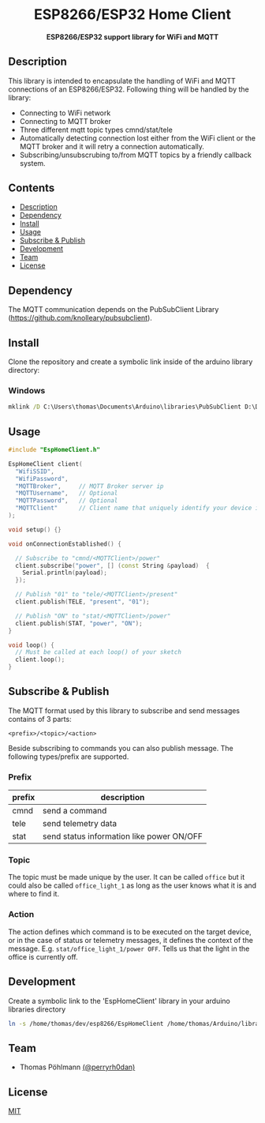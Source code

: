 <h1 align="center">
  ESP8266/ESP32 Home Client
</h1>

<h4 align="center">
  ESP8266/ESP32 support library for WiFi and MQTT
</h4>

## Description

This library is intended to encapsulate the handling of WiFi and MQTT connections of an ESP8266/ESP32. Following thing will be handled by the library:

- Connecting to WiFi network
- Connecting to MQTT broker
- Three different mqtt topic types cmnd/stat/tele
- Automatically detecting connection lost either from the WiFi client or the MQTT broker and it will retry a connection automatically.
- Subscribing/unsubscrubing to/from MQTT topics by a friendly callback system.

## Contents

- [Description](#description)
- [Dependency](#dependency)
- [Install](#install)
- [Usage](#usage)
- [Subscribe & Publish](#subscribe--publish)
- [Development](#development)
- [Team](#team)
- [License](#license)

## Dependency

The MQTT communication depends on the PubSubClient Library (https://github.com/knolleary/pubsubclient).

## Install

Clone the repository and create a symbolic link inside of the arduino library directory:

### Windows

```cmd
mklink /D C:\Users\thomas\Documents\Arduino\libraries\PubSubClient D:\Dev\pubsubclient\
```

## Usage

```c++
#include "EspHomeClient.h"

EspHomeClient client(
  "WifiSSID",
  "WifiPassword",
  "MQTTBroker",     // MQTT Broker server ip
  "MQTTUsername",   // Optional
  "MQTTPassword",   // Optional
  "MQTTClient"      // Client name that uniquely identify your device is used for topic generation
);

void setup() {}

void onConnectionEstablished() {

  // Subscribe to "cmnd/<MQTTClient>/power"
  client.subscribe("power", [] (const String &payload)  {
    Serial.println(payload);
  });

  // Publish "01" to "tele/<MQTTClient>/present"
  client.publish(TELE, "present", "01");

  // Publish "ON" to "stat/<MQTTClient>/power"
  client.publish(STAT, "power", "ON");
}

void loop() {
  // Must be called at each loop() of your sketch
  client.loop();
}
```

## Subscribe & Publish

The MQTT format used by this library to subscribe and send messages contains of 3 parts:

`<prefix>/<topic>/<action>`

Beside subscribing to commands you can also publish message. The following types/prefix are supported.

### Prefix

| prefix | description                               |
| ------ | ----------------------------------------- |
| cmnd   | send a command                            |
| tele   | send telemetry data                       |
| stat   | send status information like power ON/OFF |

### Topic

The topic must be made unique by the user. It can be called `office` but it could also be called `office_light_1` as long as the user knows what it is and where to find it.

### Action

The action defines which command is to be executed on the target device, or in the case of status or telemetry messages, it defines the context of the message. E.g. `stat/office_light_1/power OFF`. Tells us that the light in the office is currently off.

## Development

Create a symbolic link to the 'EspHomeClient' library in your arduino libraries directory

```bash
ln -s /home/thomas/dev/esp8266/EspHomeClient /home/thomas/Arduino/libraries/
```

## Team

- Thomas Pöhlmann [(@perryrh0dan)](https://github.com/perryrh0dan)

## License

[MIT](https://github.com/perryrh0dan/esp8266/blob/master/license.md)
